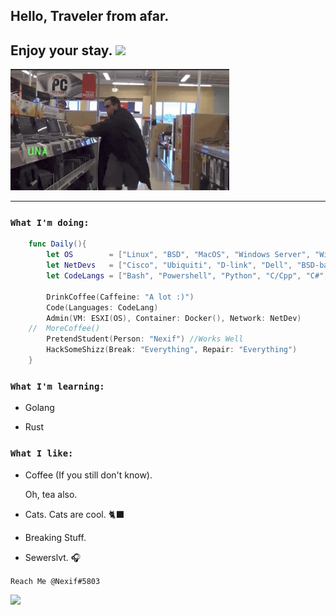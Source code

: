 ## Hello, Traveler from afar.
## Enjoy your stay. <img src="https://media.giphy.com/media/LUokZJ21LM39f6d0Md/giphy.gif" width="40">
<img src="HakaBoi.gif" width="350">

---
### `What I'm doing:`

```swift
    func Daily(){
        let OS        = ["Linux", "BSD", "MacOS", "Windows Server", "Windows"]
        let NetDevs   = ["Cisco", "Ubiquiti", "D-link", "Dell", "BSD-based", "Linux-based"]
        let CodeLangs = ["Bash", "Powershell", "Python", "C/Cpp", "C#", "Yaml", "Swift?"]

        DrinkCoffee(Caffeine: "A lot :)")
        Code(Languages: CodeLang)
        Admin(VM: ESXI(OS), Container: Docker(), Network: NetDev)
    //  MoreCoffee()
        PretendStudent(Person: "Nexif") //Works Well
        HackSomeShizz(Break: "Everything", Repair: "Everything")
    }
```
### `What I'm learning:`

* Golang

* Rust
  
### `What I like:`

* Coffee (If you still don't know).

    Oh, tea also. 

* Cats. Cats are cool. 🐈‍⬛

* Breaking Stuff. 
  
* Sewerslvt. 🎧
  

`Reach Me @Nexif#5803`


![](https://github-readme-stats.vercel.app/api?username=vNexif&hide_border=true&border_radius=15&&show_icons=true&theme=tokyonight)
